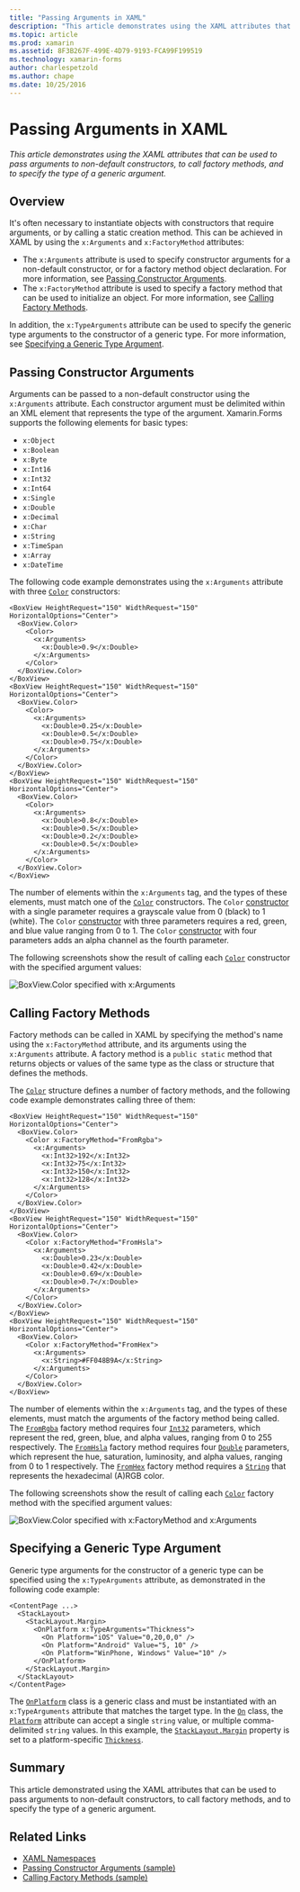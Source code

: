 ```yaml
---
title: "Passing Arguments in XAML"
description: "This article demonstrates using the XAML attributes that can be used to pass arguments to non-default constructors, to call factory methods, and to specify the type of a generic argument."
ms.topic: article
ms.prod: xamarin
ms.assetid: 8F3B267F-499E-4D79-9193-FCA99F199519
ms.technology: xamarin-forms
author: charlespetzold
ms.author: chape
ms.date: 10/25/2016
---
```


# Passing Arguments in XAML

_This article demonstrates using the XAML attributes that can be used to pass arguments to non-default constructors, to call factory methods, and to specify the type of a generic argument._

## Overview

It's often necessary to instantiate objects with constructors that require arguments, or by calling a static creation method. This can be achieved in XAML by using the `x:Arguments` and `x:FactoryMethod` attributes:

- The `x:Arguments` attribute is used to specify constructor arguments for a non-default constructor, or for a factory method object declaration. For more information, see [Passing Constructor Arguments](#constructor_arguments).
- The `x:FactoryMethod` attribute is used to specify a factory method that can be used to initialize an object. For more information, see [Calling Factory Methods](#factory_methods).

In addition, the `x:TypeArguments` attribute can be used to specify the generic type arguments to the constructor of a generic type. For more information, see [Specifying a Generic Type Argument](#generic_type_arguments).

<a name="constructor_arguments" />

## Passing Constructor Arguments

Arguments can be passed to a non-default constructor using the `x:Arguments` attribute. Each constructor argument must be delimited within an XML element that represents the type of the argument. Xamarin.Forms supports the following elements for basic types:

- `x:Object`
- `x:Boolean`
- `x:Byte`
- `x:Int16`
- `x:Int32`
- `x:Int64`
- `x:Single`
- `x:Double`
- `x:Decimal`
- `x:Char`
- `x:String`
- `x:TimeSpan`
- `x:Array`
- `x:DateTime`

The following code example demonstrates using the `x:Arguments` attribute with three [`Color`](https://developer.xamarin.com/api/type/Xamarin.Forms.Color/) constructors:

```xaml
<BoxView HeightRequest="150" WidthRequest="150" HorizontalOptions="Center">
  <BoxView.Color>
    <Color>
      <x:Arguments>
        <x:Double>0.9</x:Double>
      </x:Arguments>
    </Color>
  </BoxView.Color>
</BoxView>
<BoxView HeightRequest="150" WidthRequest="150" HorizontalOptions="Center">
  <BoxView.Color>
    <Color>
      <x:Arguments>
        <x:Double>0.25</x:Double>
        <x:Double>0.5</x:Double>
        <x:Double>0.75</x:Double>
      </x:Arguments>
    </Color>
  </BoxView.Color>
</BoxView>
<BoxView HeightRequest="150" WidthRequest="150" HorizontalOptions="Center">
  <BoxView.Color>
    <Color>
      <x:Arguments>
        <x:Double>0.8</x:Double>
        <x:Double>0.5</x:Double>
        <x:Double>0.2</x:Double>
        <x:Double>0.5</x:Double>
      </x:Arguments>
    </Color>
  </BoxView.Color>
</BoxView>
```

The number of elements within the `x:Arguments` tag, and the types of these elements, must match one of the [`Color`](https://developer.xamarin.com/api/type/Xamarin.Forms.Color/) constructors. The `Color` [constructor](https://developer.xamarin.com/api/constructor/Xamarin.Forms.Color.Color/p/System.Double/) with a single parameter requires a grayscale value from 0 (black) to 1 (white). The `Color` [constructor](https://developer.xamarin.com/api/constructor/Xamarin.Forms.Color.Color/p/System.Double/System.Double/System.Double/) with three parameters requires a red, green, and blue value ranging from 0 to 1. The `Color` [constructor](https://developer.xamarin.com/api/constructor/Xamarin.Forms.Color.Color/p/System.Double/System.Double/System.Double/System.Double/) with four parameters adds an alpha channel as the fourth parameter.

The following screenshots show the result of calling each [`Color`](https://developer.xamarin.com/api/type/Xamarin.Forms.Color/) constructor with the specified argument values:

![](passing-arguments-images/passing-arguments.png "BoxView.Color specified with x:Arguments")

<a name="factory_methods" />

## Calling Factory Methods

Factory methods can be called in XAML by specifying the method's name using the `x:FactoryMethod` attribute, and its arguments using the `x:Arguments` attribute. A factory method is a `public static` method that returns objects or values of the same type as the class or structure that defines the methods.

The [`Color`](https://developer.xamarin.com/api/type/Xamarin.Forms.Color/) structure defines a number of factory methods, and the following code example demonstrates calling three of them:

```xaml
<BoxView HeightRequest="150" WidthRequest="150" HorizontalOptions="Center">
  <BoxView.Color>
    <Color x:FactoryMethod="FromRgba">
      <x:Arguments>
        <x:Int32>192</x:Int32>
        <x:Int32>75</x:Int32>
        <x:Int32>150</x:Int32>						
        <x:Int32>128</x:Int32>
      </x:Arguments>
    </Color>
  </BoxView.Color>
</BoxView>
<BoxView HeightRequest="150" WidthRequest="150" HorizontalOptions="Center">
  <BoxView.Color>
    <Color x:FactoryMethod="FromHsla">
      <x:Arguments>
        <x:Double>0.23</x:Double>
        <x:Double>0.42</x:Double>
        <x:Double>0.69</x:Double>
        <x:Double>0.7</x:Double>
      </x:Arguments>
    </Color>
  </BoxView.Color>
</BoxView>
<BoxView HeightRequest="150" WidthRequest="150" HorizontalOptions="Center">
  <BoxView.Color>
    <Color x:FactoryMethod="FromHex">
      <x:Arguments>
        <x:String>#FF048B9A</x:String>
      </x:Arguments>
    </Color>
  </BoxView.Color>
</BoxView>
```

The number of elements within the `x:Arguments` tag, and the types of these elements, must match the arguments of the factory method being called. The [`FromRgba`](https://developer.xamarin.com/api/member/Xamarin.Forms.Color.FromRgba/p/System.Int32/System.Int32/System.Int32/System.Int32/) factory method requires four [`Int32`](https://docs.microsoft.com/en-us/dotnet/api/system.int32) parameters, which represent the red, green, blue, and alpha values, ranging from 0 to 255 respectively. The [`FromHsla`](https://developer.xamarin.com/api/member/Xamarin.Forms.Color.FromHsla/p/System.Double/System.Double/System.Double/System.Double/) factory method requires four [`Double`](https://docs.microsoft.com/dotnet/api/system.double) parameters, which represent the hue, saturation, luminosity, and alpha values, ranging from 0 to 1 respectively. The [`FromHex`](https://developer.xamarin.com/api/member/Xamarin.Forms.Color.FromHex/p/System.String/) factory method requires a [`String`](https://docs.microsoft.com/dotnet/api/system.string) that represents the hexadecimal (A)RGB color.

The following screenshots show the result of calling each [`Color`](https://developer.xamarin.com/api/type/Xamarin.Forms.Color/) factory method with the specified argument values:

![](passing-arguments-images/factory-methods.png "BoxView.Color specified with x:FactoryMethod and x:Arguments")

<a name="generic_type_arguments" />

## Specifying a Generic Type Argument

Generic type arguments for the constructor of a generic type can be specified using the `x:TypeArguments` attribute, as demonstrated in the following code example:

```xaml
<ContentPage ...>
  <StackLayout>
    <StackLayout.Margin>
      <OnPlatform x:TypeArguments="Thickness">
        <On Platform="iOS" Value="0,20,0,0" />
        <On Platform="Android" Value="5, 10" />
        <On Platform="WinPhone, Windows" Value="10" />
      </OnPlatform>
    </StackLayout.Margin>
  </StackLayout>
</ContentPage>
```

The [`OnPlatform`](https://developer.xamarin.com/api/type/Xamarin.Forms.OnPlatform%3CT%3E/) class is a generic class and must be instantiated with an `x:TypeArguments` attribute that matches the target type. In the [`On`](https://developer.xamarin.com/api/type/Xamarin.Forms.On/) class, the [`Platform`](https://developer.xamarin.com/api/property/Xamarin.Forms.On.Platform/) attribute can accept a single `string` value, or multiple comma-delimited `string` values. In this example, the [`StackLayout.Margin`](https://developer.xamarin.com/api/property/Xamarin.Forms.View.Margin/) property is set to a platform-specific [`Thickness`](https://developer.xamarin.com/api/type/Xamarin.Forms.Thickness/).

## Summary

This article demonstrated using the XAML attributes that can be used to pass arguments to non-default constructors, to call factory methods, and to specify the type of a generic argument.


## Related Links

- [XAML Namespaces](~/xamarin-forms/xaml/namespaces.md)
- [Passing Constructor Arguments (sample)](https://developer.xamarin.com/samples/xamarin-forms/xaml/passingconstructorarguments/)
- [Calling Factory Methods (sample)](https://developer.xamarin.com/samples/xamarin-forms/xaml/callingfactorymethods/)
